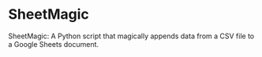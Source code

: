 # SheetMagic
SheetMagic: A Python script that magically appends data from a CSV file to a Google Sheets document.
